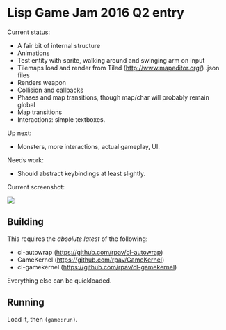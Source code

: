 # Lisp Game Jam 2016 Q2 entry

Current status:

* A fair bit of internal structure
* Animations
* Test entity with sprite, walking around and swinging arm on input
* Tilemaps load and render from Tiled (http://www.mapeditor.org/) .json files
* Renders weapon
* Collision and callbacks
* Phases and map transitions, though map/char will probably remain global
* Map transitions
* Interactions: simple textboxes.

Up next:

* Monsters, more interactions, actual gameplay, UI.

Needs work:

* Should abstract keybindings at least slightly.

Current screenshot:

<img src="http://ogmo.mephle.net/lgj/current-20160505-1009.png">

## Building

This requires the *absolute latest* of the following:

* cl-autowrap        (https://github.com/rpav/cl-autowrap)
* GameKernel         (https://github.com/rpav/GameKernel)
* cl-gamekernel      (https://github.com/rpav/cl-gamekernel)

Everything else can be quickloaded.

## Running

Load it, then `(game:run)`.
